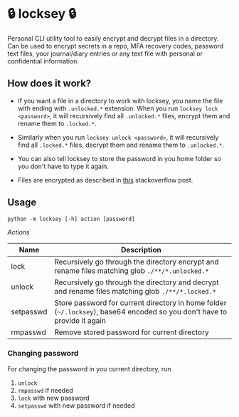 # 🔒 locksey 🔒

Personal CLI utility tool to easily encrypt and decrypt files in a directory. Can be used to 
encrypt secrets in a repo, MFA recovery codes, password text files, your journal/diary entries or any text file with personal or confidential information.

## How does it work?

- If you want a file in a directory to work with locksey, you name the file with ending with `.unlocked.*` extension.
When you run `locksey lock <password>`, it will recursively find all `.unlocked.*` files, encrypt them and rename them to `.locked.*`.

- Similarly when you run `locksey unlock <password>`, it will recursively find all `.locked.*` files, decrypt them and rename them to `.unlocked.*`.

- You can also tell locksey to store the password in you home folder so you don't have to type it again.

- Files are encrypted as described in [this](https://stackoverflow.com/a/55147077/5516481) stackoverflow post.

## Usage

```
python -m locksey [-h] action [password]
```

*Actions*

| Name      | Description                                                                                               |
|-----------|-----------------------------------------------------------------------------------------------------------|
| lock      | Recursively go through the directory encrypt and rename files matching glob `./**/*.unlocked.*`                      |
| unlock    | Recursively go through the directory and decrypt and rename files matching glob `./**/*.locked.*`                    |
| setpasswd | Store password for current directory in home folder (`~/.locksey`), base64 encoded so you don't have to provide it again |
| rmpasswd  | Remove stored password for current directory                                                              |

### Changing password 

For changing the password in you current directory, run

1. `unlock`
2. `rmpasswd` if needed 
3. `lock` with new password
4. `setpasswd` with new password if needed